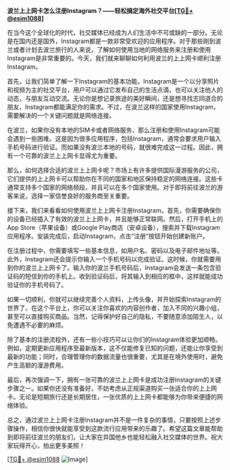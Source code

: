 **波兰上上网卡怎么注册Instagram？——轻松搞定海外社交平台[[TG💪+ @esim1088](https://t.me/s/esim1088)]**

在当今这个全球化的时代，社交媒体已经成为人们生活中不可或缺的一部分。无论是在国内还是国外，Instagram都是一款非常受欢迎的应用程序。对于那些刚到波兰或者计划去波兰旅行的人来说，了解如何使用当地的网络服务来注册和使用Instagram是非常重要的。今天，我们就来聊聊如何利用波兰的上上网卡顺利注册Instagram。

首先，让我们简单了解一下Instagram的基本功能。Instagram是一个以分享照片和视频为主的社交平台，用户可以通过它发布自己的生活点滴，也可以关注他人的动态，与朋友互动交流。无论你是想记录旅途的美好瞬间，还是想寻找志同道合的朋友，Instagram都能满足你的需求。不过，在波兰这样的国家使用Instagram，需要解决的一个关键问题就是网络连接。

在波兰，如果你没有本地的SIM卡或者网络服务，那么注册和使用Instagram可能会遇到一些困难。这是因为很多应用程序，包括Instagram，通常会要求用户输入手机号码进行验证。而如果没有波兰本地的号码，就很难完成这一过程。因此，拥有一个可靠的波兰上上网卡显得尤为重要。

那么，如何选择合适的波兰上上网卡呢？市场上有许多提供国际漫游服务的公司，它们提供的上上网卡可以帮助你在不同的国家和地区保持稳定的网络连接。这些卡通常支持多个国家的网络频段，并且可以在多个国家使用。对于即将前往波兰的游客来说，选择一家信誉良好的服务商至关重要。

接下来，我们来看看如何使用波兰上上网卡注册Instagram。首先，你需要确保你的设备已经插入了有效的波兰上上网卡，并且能够正常联网。然后，打开手机上的App Store（苹果设备）或Google Play商店（安卓设备），搜索并下载Instagram应用程序。安装完成后，启动Instagram，点击“注册”按钮开始创建新账户。

在注册过程中，你需要填写一些基本信息，如用户名、密码以及电子邮件地址等。此外，Instagram还会提示你输入一个手机号码以完成验证。这时候，你就需要用到你的波兰上上网卡了。输入你的波兰手机号码后，Instagram会发送一条包含验证码的短信到你的手机上。收到验证码后，将其输入到相应的框中，这样就能成功验证你的手机号码了。

如果一切顺利，你就可以继续完善个人资料，上传头像，并开始探索Instagram的世界了。在这个平台上，你可以关注你喜欢的内容创作者，加入不同的兴趣小组，甚至可以直接购买商品。当然，记得保护好自己的隐私，不要随意添加陌生人，以免遭遇不必要的麻烦。

除了基本的注册流程外，还有一些小技巧可以让你们的Instagram体验更加顺畅。例如，定期更新应用程序至最新版本，这不仅能修复已知的问题，还能让你享受到最新的功能；同时，合理管理你的数据流量也很重要，尤其是在境外使用时，避免产生高额的漫游费用。

最后，再次强调一下，拥有一张可靠的波兰上上网卡是成功注册Instagram的关键步骤之一。如果你还没有准备好，不妨考虑从正规渠道购买一张适合你的上上网卡。无论是短期旅行还是长期居住，一张优质的上上网卡都能够为你带来便捷的网络体验。

总之，通过波兰上上网卡注册Instagram并不是一件复杂的事情，只要按照上述步骤操作，相信你很快就能享受到这款流行应用带来的乐趣了。希望这篇文章能帮助到即将前往波兰的朋友们，让大家在异国他乡也能轻松融入社交媒体的世界。祝大家玩得开心，拍出更多美照！

[[TG💪+ @esim1088](https://t.me/s/esim1088) ![Image](https://i.postimg.cc/4NQfJmqS/Snipaste-2025-05-13-00-14-12.png)]